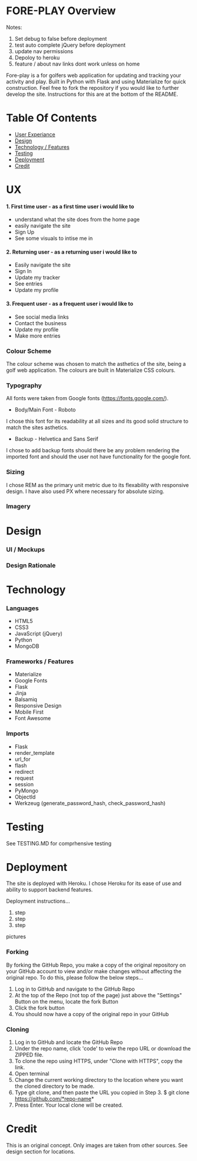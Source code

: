 # FORE-PLAY Overview

Notes:
1. Set debug to false before deployment
2. test auto complete jQuery before deployment
3. update nav permissions
4. Depoloy to heroku
5. feature / about nav links dont work unless on home

Fore-play is a for golfers web application for updating and tracking your activity and play. Built in Python with Flask and using Materialize for quick construction. Feel free to fork the repository if you would like to further develop the site. Instructions for this are at the bottom of the README.

# Table Of Contents

- [User Experiance](#UX)
- [Design](#Design)
- [Technology / Features](#Technology)
- [Testing](#Testing)
- [Deployment](#Deployment)
- [Credit](#Credit)

# UX

#### 1. First time user - as a first time user i would like to

- understand what the site does from the home page
- easily navigate the site
- Sign Up
- See some visuals to intise me in

#### 2. Returning user - as a returning user i would like to

- Easily navigate the site
- Sign In
- Update my tracker
- See entries
- Update my profile

#### 3. Frequent user - as a frequent user i would like to

- See social media links
- Contact the business
- Update my profile
- Make more entries

### Colour Scheme

The colour scheme was chosen to match the asthetics of the site, being a golf web application. The colours are built in Materialize CSS colours.

### Typography

All fonts were taken from Google fonts (https://fonts.google.com/).

- Body/Main Font - Roboto

I chose this font for its readability at all sizes and its good solid structure to match the sites asthetics.

- Backup - Helvetica and Sans Serif

I chose to add backup fonts should there be any problem rendering the imported font and should the user not have functionality for the google font.

### Sizing

I chose REM as the primary unit metric due to its flexability with responsive design. I have also used PX where necessary for absolute sizing.

### Imagery


# Design


### UI / Mockups


### Design Rationale


# Technology

### Languages

- HTML5
- CSS3
- JavaScript (jQuery)
- Python
- MongoDB

### Frameworks / Features

- Materialize
- Google Fonts
- Flask
- Jinja
- Balsamiq
- Responsive Design
- Mobile First
- Font Awesome

### Imports

- Flask
- render_template
- url_for
- flash
- redirect
- request
- session
- PyMongo
- ObjectId
- Werkzeug (generate_password_hash, check_password_hash)

# Testing

See TESTING.MD for comprhensive testing

# Deployment

The site is deployed with Heroku. I chose Heroku for its ease of use and ability to support backend features.

Deployment instructions...

1. step
2. step
3. step

pictures

### Forking

By forking the GitHub Repo, you make a copy of the original repository on your GitHub account to view and/or make changes without affecting the original repo. To do this, please follow the below steps...

1. Log in to GitHub and navigate to the GitHub Repo
2. At the top of the Repo (not top of the page) just above the "Settings" Button on the menu, locate the fork Button
3. Click the fork button
4. You should now have a copy of the original repo in your GitHub

### Cloning

1. Log in to GitHub and locate the GitHub Repo
2. Under the repo name, click 'code' to veiw the repo URL or download the ZIPPED file.
3. To clone the repo using HTTPS, under "Clone with HTTPS", copy the link.
4. Open terminal
5. Change the current working directory to the location where you want the cloned directory to be made.
6. Type git clone, and then paste the URL you copied in Step 3. $ git clone https://github.com/*repo-name*
7. Press Enter. Your local clone will be created.

# Credit

This is an original concept. Only images are taken from other sources. See design section for locations.